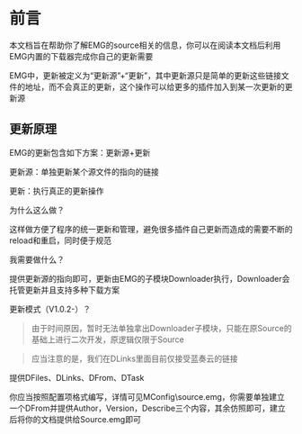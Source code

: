 # 前言

本文档旨在帮助你了解EMG的source相关的信息，你可以在阅读本文档后利用EMG内置的下载器完成你自己的更新需要

EMG中，更新被定义为“更新源”+“更新”，其中更新源只是简单的更新这些链接文件的地址，而不会真正的更新，这个操作可以给更多的插件加入到某一次更新的更新源

## 更新原理

EMG的更新包含如下方案：更新源+更新

更新源：单独更新某个源文件的指向的链接

更新：执行真正的更新操作

为什么这么做？

这样做方便了程序的统一更新和管理，避免很多插件自己更新而造成的需要不断的reload和重启，同时便于规范

我需要做什么？

提供更新源的指向即可，更新由EMG的子模块Downloader执行，Downloader会托管更新并且支持多种下载方案

更新模式（V1.0.2-）？

> 由于时间原因，暂时无法单独拿出Downloader子模块，只能在原Source的基础上进行二次开发，原逻辑仅限于Source

> 应当注意的是，我们在DLinks里面目前仅接受蓝奏云的链接

提供DFiles、DLinks、DFrom、DTask

你应当按照配置项格式编写，详情可见MConfig\source.emg，你需要单独建立一个DFrom并提供Author，Version，Describe三个内容，其余仿照即可，建立后将你的文档提供给Source.emg即可

